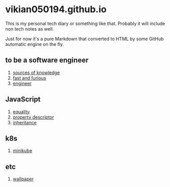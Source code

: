 # vikian050194.github.io

This is my personal tech diary or something like that. Probably it will include non tech notes as well.

Just for now it's a pure Markdown that converted to HTML by some GitHub automatic engine on the fly.

## to be a software engineer

1. [sources of knowledge](engineer/sources_of_knowledge.md)
2. [fast and furious](engineer/fast_and_furious.md)
3. [engineer](engineer/engineer.md)

## JavaScript

1. [equality](javascript/equality.md)
2. [property descriptor](javascript/property_descriptor.md)
3. [inheritance](javascript/inheritance.md)

## k8s

1. [minikube](k8s/minikube.md)

## etc
1. [wallpaper](etc/wallpaper.md)
